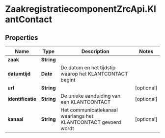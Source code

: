 # ZaakregistratiecomponentZrcApi.KlantContact

## Properties
Name | Type | Description | Notes
------------ | ------------- | ------------- | -------------
**zaak** | **String** |  | 
**datumtijd** | **Date** | De datum en het tijdstip waarop het KLANTCONTACT begint | 
**url** | **String** |  | [optional] 
**identificatie** | **String** | De unieke aanduiding van een KLANTCONTACT | [optional] 
**kanaal** | **String** | Het communicatiekanaal waarlangs het KLANTCONTACT gevoerd wordt | [optional] 


